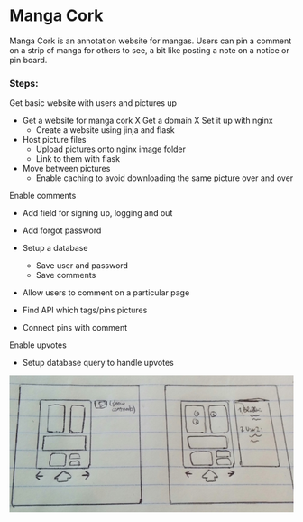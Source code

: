 # Manga Cork
Manga Cork is an annotation website for mangas. Users can pin a comment on a 
strip of manga for others to see, a bit like posting a note on a notice or 
pin board. 

### Steps:
Get basic website with users and pictures up 
* Get a website for manga cork
	X  Get a domain 
	X  Set it up with nginx
	* Create a website using jinja and flask
* Host picture files
	* Upload pictures onto nginx image folder
	* Link to them with flask
* Move between pictures
	* Enable caching to avoid downloading the same picture over and over

Enable comments
* Add field for signing up, logging and out
* Add forgot password
* Setup a database 
	* Save user and password 
	* Save comments

* Allow users to comment on a particular page
* Find API which tags/pins pictures 
* Connect pins with comment

Enable upvotes
* Setup database query to handle upvotes

![Mock_screens](/images/mock_screens.jpg)
